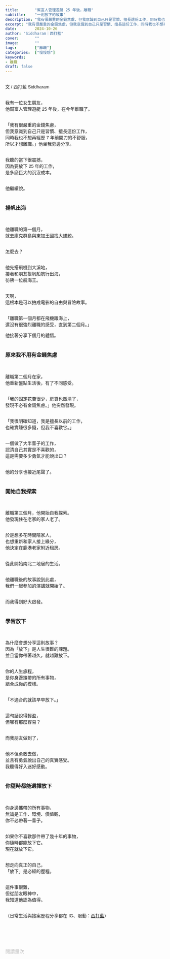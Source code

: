 ```yaml
---
title:       "幫富人管理遊艇 25 年後，離職"
subtitle:    "一則放下的故事"
description: "我有很嚴重的金錢焦慮，但我意識到自己只是習慣、擅長這份工作，同時我也不想再經歷 7 年前開刀的不舒服，所以才想離職..."
excerpt: "我有很嚴重的金錢焦慮，但我意識到自己只是習慣、擅長這份工作，同時我也不想再經歷 7 年前開刀的不舒服，所以才想離職..."
date:        2024-10-26
author: "Siddharam｜西打藍"
cover:       ""
image:       ""
tags:        ["離職"]
categories:  ["慢慢想"]
keywords:
- 離職
draft: false
---
```


<article style="font-family: 'Noto Sans TC', '微軟正黑體', sans-serif; font-weight: 300;">

<br>文 / 西打藍 Siddharam<br><br>

我有一位女生朋友，<br>
他幫富人管理遊艇 25 年後，在今年離職了。<br><br>

「我有很嚴重的金錢焦慮，<br>
但我意識到自己只是習慣、擅長這份工作，<br>
同時我也不想再經歷 7 年前開刀的不舒服，<br>
所以才想離職。」他坐我旁邊分享。<br><br>

我聽的當下很震撼，<br>
因為要放下 25 年的工作，<br>
是多麽巨大的沉沒成本。<br><br>

他繼續說。<br><br>

<h3 class="article-h1-color">揚帆出海</h3><br>

他離職的第一個月，<br>
就去庫克群島與東加王國找大翅鯨。<br><br>

怎麼去？<br><br>

他先搭飛機到大溪地，<br>
接著和朋友搭帆船航行出海，<br>
彷彿一位航海王。<br><br>

天啊，<br>
這根本是可以拍成電影的自由與冒險故事。<br><br>

「離職第一個月都在飛機跟海上，<br>
還沒有很強烈離職的感受，直到第二個月。」<br>

他接著分享下個月的體悟。<br><br>


<h3 class="article-h1-color">原來我不用有金錢焦慮</h3><br>

離職第二個月在家，<br>
他重新盤點生活後，有了不同感受。<br><br>

「我的固定花費很少，房貸也繳清了，<br>
發現不必有金錢焦慮。」他突然發現。<br><br>

「我很明確知道，我是擅長以前的工作，<br>
也確實賺很多錢，但我不喜歡它。」<br><br>

一個做了大半輩子的工作，<br>
認清自己其實是不喜歡的，<br>
這是需要多少勇氣才能說出口？<br><br>

他的分享也接近尾聲了。<br><br>


<h3 class="article-h1-color">開始自我探索</h3><br>

離職第三個月，他開始自我探索。<br>
他發現住在老家的家人老了。<br><br>

於是想多花時間陪家人，<br>
也想重新和家人接上緣分，<br>
他決定在鹿港老家附近租房。<br><br>

從此開始南北二地居的生活。<br><br>

他離職後的故事說到此處，<br>
我們一起參加的演講就開始了。<br><br>

而我得到好大啟發。<br><br>


<h3 class="article-h1-color">學習放下</h3><br>

為什麼會想分享這則故事？<br>
因為「放下」是人生很難的課題。<br>
並且當你帶著越久，就越難放下。<br><br>

你的人生旅程，<br>
是你身邊攜帶的所有事物，<br>
組合成你的模樣。<br><br>

「不適合的就該早早放下。」<br><br>

這句話說得輕盈，<br>
但哪有那麼容易？<br><br>

而我朋友做到了，<br><br>

他不但勇敢去做，<br>
並且有勇氣說出自己的真實感受。<br>
我聽得好入迷好感動。<br><br>


<h3 class="article-h1-color">你隨時都能選擇放下</h3><br>

你身邊攜帶的所有事物，<br>
無論是工作、環境、價值觀，<br>
你不必帶著一輩子。<br><br>

如果你不喜歡那件帶了幾十年的事物，<br>
你隨時都能放下它。<br>
現在就放下它。<br><br>

想走向真正的自己，<br>
「放下」是必經的歷程。<br><br>

這件事很難，<br>
但從朋友眼神中，<br>
我知道他認為值得。<br><br>


<!-- 
<!-- 案例 > 證明案例 > 壞處 > 怎麼改變（列步驟） > 結語總結金句 -->


（日常生活與接案歷程分享都在 IG、限動：<a href="https://www.instagram.com/sidd.blue/" target="_blank">西打藍</a>）<br><br>

<!-- <h3 class="article-h1-color"></h3><br> -->





<br><br><br>

</article>

<div style="color: #bfbfbf; font-size: 15px;" id="busuanzi_container_page_pv">
  閱讀量<span id="busuanzi_value_page_pv"></span>次
</div>

<script src="../../js/post.js"></script>
